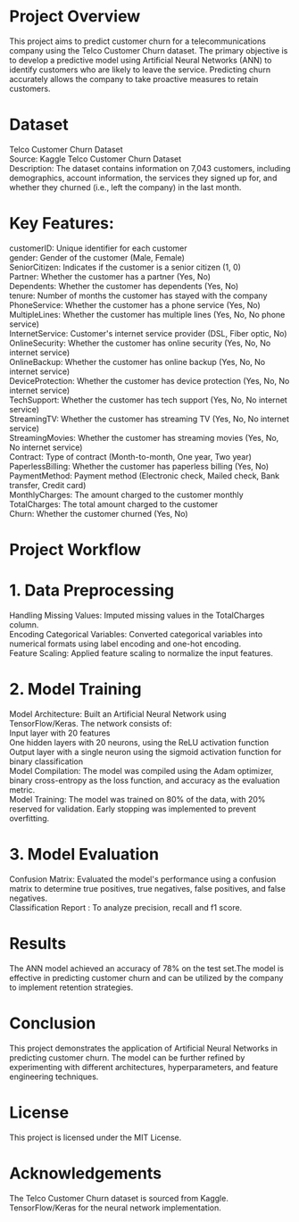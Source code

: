 # Project Overview
This project aims to predict customer churn for a telecommunications company using the Telco Customer Churn dataset. The primary objective is to develop a predictive model using Artificial Neural Networks (ANN) to identify customers who are likely to leave the service. Predicting churn accurately allows the company to take proactive measures to retain customers.

# Dataset
Telco Customer Churn Dataset
<br>
Source: Kaggle Telco Customer Churn Dataset
<br>
Description: The dataset contains information on 7,043 customers, including demographics, account information, the services they signed up for, and whether they churned (i.e., left the company) in the last month.

# Key Features:

customerID: Unique identifier for each customer
<br>
gender: Gender of the customer (Male, Female)
<br>
SeniorCitizen: Indicates if the customer is a senior citizen (1, 0)
<br>
Partner: Whether the customer has a partner (Yes, No)
<br>
Dependents: Whether the customer has dependents (Yes, No)
<br>
tenure: Number of months the customer has stayed with the company
<br>
PhoneService: Whether the customer has a phone service (Yes, No)
<br>
MultipleLines: Whether the customer has multiple lines (Yes, No, No phone service)
<br>
InternetService: Customer's internet service provider (DSL, Fiber optic, No)
<br>
OnlineSecurity: Whether the customer has online security (Yes, No, No internet service)
<br>
OnlineBackup: Whether the customer has online backup (Yes, No, No internet service)
<br>
DeviceProtection: Whether the customer has device protection (Yes, No, No internet service)
<br>
TechSupport: Whether the customer has tech support (Yes, No, No internet service)
<br>
StreamingTV: Whether the customer has streaming TV (Yes, No, No internet service)
<br>
StreamingMovies: Whether the customer has streaming movies (Yes, No, No internet service)
<br>
Contract: Type of contract (Month-to-month, One year, Two year)
<br>
PaperlessBilling: Whether the customer has paperless billing (Yes, No)
<br>
PaymentMethod: Payment method (Electronic check, Mailed check, Bank transfer, Credit card)
<br>
MonthlyCharges: The amount charged to the customer monthly
<br>
TotalCharges: The total amount charged to the customer
<br>
Churn: Whether the customer churned (Yes, No)

# Project Workflow
# 1. Data Preprocessing
Handling Missing Values: Imputed missing values in the TotalCharges column.
<br>
Encoding Categorical Variables: Converted categorical variables into numerical formats using label encoding and one-hot encoding.
<br>
Feature Scaling: Applied feature scaling to normalize the input features.
# 2. Model Training
Model Architecture: Built an Artificial Neural Network using TensorFlow/Keras. The network consists of:
<br>
Input layer with 20 features
<br>
One hidden layers with 20 neurons, using the ReLU activation function
<br>
Output layer with a single neuron using the sigmoid activation function for binary classification
<br>
Model Compilation: The model was compiled using the Adam optimizer, binary cross-entropy as the loss function, and accuracy as the evaluation metric.
<br>
Model Training: The model was trained on 80% of the data, with 20% reserved for validation. Early stopping was implemented to prevent overfitting.

# 3. Model Evaluation
Confusion Matrix: Evaluated the model's performance using a confusion matrix to determine true positives, true negatives, false positives, and false negatives.
<br>
Classification Report : To analyze precision, recall and f1 score.


# Results
The ANN model achieved an accuracy of 78% on the test set.The model is effective in predicting customer churn and can be utilized by the company to implement retention strategies.


# Conclusion
This project demonstrates the application of Artificial Neural Networks in predicting customer churn. The model can be further refined by experimenting with different architectures, hyperparameters, and feature engineering techniques.

# License
This project is licensed under the MIT License.

# Acknowledgements
The Telco Customer Churn dataset is sourced from Kaggle.
TensorFlow/Keras for the neural network implementation.

